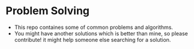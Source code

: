 # Problem Solving

- This repo containes some of common problems and algorithms. 
- You might have another solutions which is better than mine, so please contribute! it might help someone else searching for a solution. 
